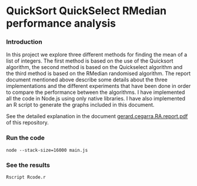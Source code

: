# QuickSort QuickSelect RMedian performance analysis

### Introduction

In this project we explore three different methods for finding the mean of a list of integers. The first method is based on the use of the Quicksort algorithm, the second method is based on the Quickselect algorithm and the third method is based on the RMedian randomised algorithm. The report document mentioned above describe some details about the three implementations and the different experiments that have been done in order to compare the performance between the algorithms. I have implemented all the code in Node.js using only native libraries. I have also implemented an R script to generate the graphs included in this document.

See the detailed explanation in the document [gerard.cegarra.RA.report.pdf](https://github.com/gerardcd/RA_assignment/blob/master/gerard.cegarra.RA.report.pdf) of this repository.

### Run the code

`node --stack-size=16000 main.js`

### See the results

`Rscript Rcode.r`
